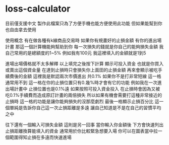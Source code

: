 # loss-calculator
目前僅支援中文
製作此檔案只為了方便手機也能方便使用此功能 但如果能幫到你也自由拿去使用

使用概念
  有在做各種有k線商品交易時 如果你有規畫好的止損金額 有你的進出場計畫 那這一個計算機能夠幫助到你
  每一次損失的錢就是你自己的能夠損失金額 我自己常用的是總額度的1~5% 例如我有100元 我這裡填入的金額就是1到5
  
  進場出場價格就不太多解釋
  以上填完之後按下計算
    顯示可投入資金 也就是你買入或賣出這個資金量 在達到止損時只會損失你上面田的止損金額
    再來會顯示被吃手續費後的金額 這裡我是默認兩次市價進出 共0.1% 如果你不是打非常短線 這一格通常用不到
    這一格在你的止損位置只有0.幾%時才會有它的功能
      例如我在一次進出場計畫中 止損位置也是0.1%遠 如果按照可投入資金投入 在止損時會因為又被吃0.1%手續費而造成原訂計畫的兩倍損失
      所以如果有機會需要打這種非常接近的止損時 這一格的功能是讓你能夠損失的沒那麼劇烈
    最後一格顯示止損百分比 這一個單純是告訴你自己這一次止損距離是多遠 讓自己知道是不是在自己的習慣平均之中

  往下還有一個輸入可損失金額 這則是另一回事
  當你輸入你金額後 下方會快速列出止損距離換算能填入的資金 通常用於你比較緊急想要入場 你可以在圖表當中拉一個範圍得知止損在多遠而快速進場
